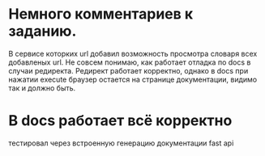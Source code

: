 # Немного комментариев к заданию. 
В сервисе которких url добавил возможность просмотра словаря всех добавленых url.
Не cовcем понимаю, как работает отладка по docs в случаи редиректа. Редирект работает корректно, однако в docs при нажатии execute браузер остается 
на странице документации, видимо так и должно быть.
# В docs работает всё корректно
тестировал через встроенную генерацию документации fast api
